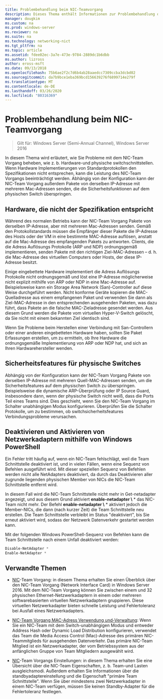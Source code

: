 ```yaml
---
title: Problembehandlung beim NIC-Teamvorgang
description: Dieses Thema enthält Informationen zur Problembehandlung des NIC-Team Vorgangs in Windows Server 2016.
manager: dougkim
ms.custom: na
ms.prod: windows-server
ms.reviewer: na
ms.suite: na
ms.technology: networking-nict
ms.tgt_pltfrm: na
ms.topic: article
ms.assetid: fdee02ec-3a7e-473e-9784-2889dc1b6dbb
ms.author: lizross
author: eross-msft
ms.date: 09/13/2018
ms.openlocfilehash: 75b6ae2f2c7d6b4ab28aaedcc7309ccba3dcbd02
ms.sourcegitcommit: da7b9bce1eba369bcd156639276f6899714e279f
ms.translationtype: MT
ms.contentlocale: de-DE
ms.lasthandoff: 03/26/2020
ms.locfileid: "80316369"
---
```

# <a name="troubleshooting-nic-teaming"></a>Problembehandlung beim NIC-Teamvorgang

>Gilt für: Windows Server (Semi-Annual Channel), Windows Server 2016

In diesem Thema wird erläutert, wie Sie Probleme mit dem NIC-Team Vorgang beheben, wie z. b. Hardware-und physische switchschnittstellen.  Wenn Hardware Implementierungen von Standardprotokollen den Spezifikationen nicht entsprechen, kann die Leistung des NIC-Team Vorgangs beeinträchtigt werden. Abhängig von der Konfiguration kann der NIC-Team Vorgang außerdem Pakete von derselben IP-Adresse mit mehreren Mac-Adressen senden, die die Sicherheitsfunktionen auf dem physischen Switch überspringen.

  
## <a name="hardware-that-doesnt-conform-to-specification"></a>Hardware, die nicht der Spezifikation entspricht  
  
Während des normalen Betriebs kann der NIC-Team Vorgang Pakete von derselben IP-Adresse, aber mit mehreren Mac-Adressen senden. Gemäß den Protokollstandards müssen die Empfänger dieser Pakete die IP-Adresse des Hosts oder der VM in eine bestimmte MAC-Adresse auflösen, anstatt auf die Mac-Adresse des empfangenden Pakets zu antworten.  Clients, die die Adress Auflösungs Protokolle (ARP und NDP) ordnungsgemäß implementieren, senden Pakete mit den richtigen Ziel-MAC-Adressen – d. h. die Mac-Adresse des virtuellen Computers oder Hosts, der diese IP-Adresse besitzt. 
  
Einige eingebettete Hardware implementiert die Adress Auflösungs Protokolle nicht ordnungsgemäß und löst eine IP-Adresse möglicherweise nicht explizit mithilfe von ARP oder NDP in eine Mac-Adresse auf.  Beispielsweise kann ein Storage Area Network (San)-Controller auf diese Weise durchgeführt werden. Nicht konforme Geräte kopieren die MAC-Quelladresse aus einem empfangenen Paket und verwenden Sie dann als Ziel-MAC-Adresse in den entsprechenden ausgehenden Paketen, was dazu führt, dass Pakete an die falsche MAC-Zieladresse gesendet werden. Aus diesem Grund werden die Pakete vom virtuellen Hyper-V-Switch gelöscht, da Sie nicht mit einem bekannten Ziel identisch sind.  
  
Wenn Sie Probleme beim Herstellen einer Verbindung mit San-Controllern oder einer anderen eingebetteten Hardware haben, sollten Sie Paket Erfassungen erstellen, um zu ermitteln, ob Ihre Hardware die ordnungsgemäße Implementierung von ARP oder NDP hat, und sich an Ihren Hardwarehersteller wenden.  

  
## <a name="physical-switch-security-features"></a>Sicherheitsfeatures für physische Switches  
Abhängig von der Konfiguration kann der NIC-Team Vorgang Pakete von derselben IP-Adresse mit mehreren Quell-MAC-Adressen senden, um die Sicherheitsfeatures auf dem physischen Switch zu überspringen. Beispielsweise die dynamische ARP-Überprüfung oder IP Source Guard, insbesondere dann, wenn der physische Switch nicht weiß, dass die Ports Teil eines Teams sind. Dies geschieht, wenn Sie den NIC-Team Vorgang im Schalter unabhängigen Modus konfigurieren. Überprüfen Sie die Schalter Protokolle, um zu bestimmen, ob switchsicherheitsfeatures Verbindungsprobleme verursachen. 
  
## <a name="disabling-and-enabling-network-adapters-by-using-windows-powershell"></a>Deaktivieren und Aktivieren von Netzwerkadaptern mithilfe von Windows PowerShell  

Ein Fehler tritt häufig auf, wenn ein NIC-Team fehlschlägt, weil die Team Schnittstelle deaktiviert ist, und in vielen Fällen, wenn eine Sequenz von Befehlen ausgeführt wird.  Mit dieser speziellen Sequenz von Befehlen werden nicht alle NetAdapters deaktiviert, da durch das Deaktivieren aller zugrunde liegenden physischen Member von NICs die NIC-Team Schnittstelle entfernt wird. 

In diesem Fall wird die NIC-Team Schnittstelle nicht mehr in Get-netadapter angezeigt, und aus diesem Grund aktiviert **enable-netadapter \\** * das NIC-Team nicht mehr. Der Befehl **enable-netadapter \\** * aktiviert jedoch die Member-NICs, die dann (nach kurzer Zeit) die Team Schnittstelle neu erstellen. Die Team Schnittstelle verbleibt im Status "deaktiviert", bis Sie erneut aktiviert wird, sodass der Netzwerk Datenverkehr gestartet werden kann. 

Mit der folgenden Windows PowerShell-Sequenz von Befehlen kann die Team Schnittstelle nach einem Unfall deaktiviert werden:  
  
```PowerShell 
Disable-NetAdapter *  
Enable-NetAdapter *  
```  
  

  
## <a name="related-topics"></a>Verwandte Themen  
- [NIC](NIC-Teaming.md)-Team Vorgang: in diesem Thema erhalten Sie einen Überblick über den NIC-Team Vorgang (Network Interface Card) in Windows Server 2016. Mit dem NIC-Team Vorgang können Sie zwischen einem und 32 physischen Ethernet-Netzwerkadaptern in einem oder mehreren softwarebasierten virtuellen Netzwerkadaptern gruppieren. Diese virtuellen Netzwerkadapter bieten schnelle Leistung und Fehlertoleranz bei Ausfall eines Netzwerkadapters.   

- [NIC-Team Vorgang MAC-Adress Verwendung und-Verwaltung](NIC-Teaming-MAC-Address-Use-and-Management.md): Wenn Sie ein NIC-Team mit dem Switch-unabhängigen Modus und entweder Address Hash oder Dynamic Load Distribution konfigurieren, verwendet das Team die Media Access Control (Mac)-Adresse des primären NIC-Teammitglieds für ausgehenden Datenverkehr. Das primäre NIC-Team Mitglied ist ein Netzwerkadapter, der vom Betriebssystem aus der anfänglichen Gruppe von Team Mitgliedern ausgewählt wird.

- [NIC](nic-teaming-settings.md)-Team Vorgangs Einstellungen: in diesem Thema erhalten Sie eine Übersicht über die NIC-Team Eigenschaften, z. b. Team-und Lasten ausgleichsmodi. Außerdem erhalten Sie Informationen über die standbyadaptereinstellung und die Eigenschaft "primäre Team Schnittstelle". Wenn Sie über mindestens zwei Netzwerkadapter in einem NIC-Team verfügen, müssen Sie keinen Standby-Adapter für die Fehlertoleranz festlegen.
  


